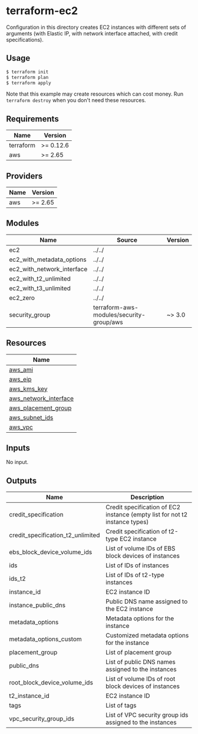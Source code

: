 # terraform-ec2

Configuration in this directory creates EC2 instances with different sets of arguments (with Elastic IP, with network interface attached, with credit specifications).

## Usage


```bash
$ terraform init
$ terraform plan
$ terraform apply
```

Note that this example may create resources which can cost money. Run `terraform destroy` when you don't need these resources.

<!-- BEGINNING OF PRE-COMMIT-TERRAFORM DOCS HOOK -->
## Requirements

| Name | Version |
|------|---------|
| terraform | >= 0.12.6 |
| aws | >= 2.65 |

## Providers

| Name | Version |
|------|---------|
| aws | >= 2.65 |

## Modules

| Name | Source | Version |
|------|--------|---------|
| ec2 | ../../ |  |
| ec2_with_metadata_options | ../../ |  |
| ec2_with_network_interface | ../../ |  |
| ec2_with_t2_unlimited | ../../ |  |
| ec2_with_t3_unlimited | ../../ |  |
| ec2_zero | ../../ |  |
| security_group | terraform-aws-modules/security-group/aws | ~> 3.0 |

## Resources

| Name |
|------|
| [aws_ami](https://registry.terraform.io/providers/hashicorp/aws/2.65/docs/data-sources/ami) |
| [aws_eip](https://registry.terraform.io/providers/hashicorp/aws/2.65/docs/resources/eip) |
| [aws_kms_key](https://registry.terraform.io/providers/hashicorp/aws/2.65/docs/resources/kms_key) |
| [aws_network_interface](https://registry.terraform.io/providers/hashicorp/aws/2.65/docs/resources/network_interface) |
| [aws_placement_group](https://registry.terraform.io/providers/hashicorp/aws/2.65/docs/resources/placement_group) |
| [aws_subnet_ids](https://registry.terraform.io/providers/hashicorp/aws/2.65/docs/data-sources/subnet_ids) |
| [aws_vpc](https://registry.terraform.io/providers/hashicorp/aws/2.65/docs/data-sources/vpc) |

## Inputs

No input.

## Outputs

| Name | Description |
|------|-------------|
| credit\_specification | Credit specification of EC2 instance (empty list for not t2 instance types) |
| credit\_specification\_t2\_unlimited | Credit specification of t2-type EC2 instance |
| ebs\_block\_device\_volume\_ids | List of volume IDs of EBS block devices of instances |
| ids | List of IDs of instances |
| ids\_t2 | List of IDs of t2-type instances |
| instance\_id | EC2 instance ID |
| instance\_public\_dns | Public DNS name assigned to the EC2 instance |
| metadata\_options | Metadata options for the instance |
| metadata\_options\_custom | Customized metadata options for the instance |
| placement\_group | List of placement group |
| public\_dns | List of public DNS names assigned to the instances |
| root\_block\_device\_volume\_ids | List of volume IDs of root block devices of instances |
| t2\_instance\_id | EC2 instance ID |
| tags | List of tags |
| vpc\_security\_group\_ids | List of VPC security group ids assigned to the instances |
<!-- END OF PRE-COMMIT-TERRAFORM DOCS HOOK -->
